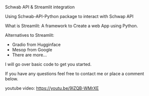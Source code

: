Schwab API & Streamlit integration 

Using Schwab-API-Python package to interact with Schwap API

What is Streamlit: A framework to Create a web App using Python.

Alternatives to Streamlit:
* Gradio from Hugginface
* Mesop from Google
* There are more… 

I will go over basic code to get you started. 

If you have any questions feel free to contact me or place a comment below. 

youtube video: https://youtu.be/9IZQB-WMrXE
